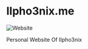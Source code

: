 # IIpho3nix.me

![Website](https://img.shields.io/website?down_color=lightgrey&down_message=offline&up_color=blue&up_message=online&url=http%3A%2F%2FIIpho3nix.me)

Personal Website Of IIpho3nix

